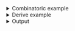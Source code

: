 <details><summary>Combinatoric example</summary>

```no_run
#[derive(Debug, Clone)]
pub struct Options {
    package: String,
}

fn package() -> impl Parser<String> {
    long("package")
        .short('p')
        .help("Package to use")
        .argument("SPEC")
        .adjacent()
}

pub fn options() -> OptionParser<Options> {
    construct!(Options { package() }).to_options()
}
```

</details>
<details><summary>Derive example</summary>

```no_run
#[derive(Debug, Clone, Bpaf)]
#[bpaf(options)]
pub struct Options {
    #[bpaf(short, long, argument("SPEC"), adjacent)]
    /// Package to use
    package: String,
}
```

</details>
<details><summary>Output</summary>


<div class='bpaf-doc'>
$ app --help<br>
<p><b>Usage</b>: <tt><b>app</b></tt> <tt><b>-p</b></tt>=<tt><i>SPEC</i></tt></p><p><div>
<b>Available options:</b></div><dl><dt><tt><b>-p</b></tt>, <tt><b>--package</b></tt>=<tt><i>SPEC</i></tt></dt>
<dd>Package to use</dd>
<dt><tt><b>-h</b></tt>, <tt><b>--help</b></tt></dt>
<dd>Prints help information</dd>
</dl>
</p>
<style>
div.bpaf-doc {
    padding: 14px;
    background-color:var(--code-block-background-color);
    font-family: "Source Code Pro", monospace;
    margin-bottom: 0.75em;
}
div.bpaf-doc dt { margin-left: 1em; }
div.bpaf-doc dd { margin-left: 3em; }
div.bpaf-doc dl { margin-top: 0; padding-left: 1em; }
div.bpaf-doc  { padding-left: 1em; }
</style>
</div>


As with regular [`argument`](NamedArg::argument) its `adjacent` variant is required by default


<div class='bpaf-doc'>
$ app <br>
<b>Error:</b> expected <tt><b>--package</b></tt>=<tt><i>SPEC</i></tt>, pass <tt><b>--help</b></tt> for usage information
<style>
div.bpaf-doc {
    padding: 14px;
    background-color:var(--code-block-background-color);
    font-family: "Source Code Pro", monospace;
    margin-bottom: 0.75em;
}
div.bpaf-doc dt { margin-left: 1em; }
div.bpaf-doc dd { margin-left: 3em; }
div.bpaf-doc dl { margin-top: 0; padding-left: 1em; }
div.bpaf-doc  { padding-left: 1em; }
</style>
</div>


But unlike regular variant `adjacent` requires name and value to be separated by `=` only


<div class='bpaf-doc'>
$ app -p=htb<br>
Options { package: "htb" }
</div>


<div class='bpaf-doc'>
$ app --package=bpaf<br>
Options { package: "bpaf" }
</div>


Separating them by space results in parse failure


<div class='bpaf-doc'>
$ app --package htb<br>
<b>Error:</b> expected <tt><b>--package</b></tt>=<tt><i>SPEC</i></tt>, got <b>--package</b>. Pass <tt><b>--help</b></tt> for usage information
<style>
div.bpaf-doc {
    padding: 14px;
    background-color:var(--code-block-background-color);
    font-family: "Source Code Pro", monospace;
    margin-bottom: 0.75em;
}
div.bpaf-doc dt { margin-left: 1em; }
div.bpaf-doc dd { margin-left: 3em; }
div.bpaf-doc dl { margin-top: 0; padding-left: 1em; }
div.bpaf-doc  { padding-left: 1em; }
</style>
</div>


<div class='bpaf-doc'>
$ app -p htb<br>
<b>Error:</b> expected <tt><b>--package</b></tt>=<tt><i>SPEC</i></tt>, got <b>-p</b>. Pass <tt><b>--help</b></tt> for usage information
<style>
div.bpaf-doc {
    padding: 14px;
    background-color:var(--code-block-background-color);
    font-family: "Source Code Pro", monospace;
    margin-bottom: 0.75em;
}
div.bpaf-doc dt { margin-left: 1em; }
div.bpaf-doc dd { margin-left: 3em; }
div.bpaf-doc dl { margin-top: 0; padding-left: 1em; }
div.bpaf-doc  { padding-left: 1em; }
</style>
</div>


<div class='bpaf-doc'>
$ app --package<br>
<b>Error:</b> expected <tt><b>--package</b></tt>=<tt><i>SPEC</i></tt>, got <b>--package</b>. Pass <tt><b>--help</b></tt> for usage information
<style>
div.bpaf-doc {
    padding: 14px;
    background-color:var(--code-block-background-color);
    font-family: "Source Code Pro", monospace;
    margin-bottom: 0.75em;
}
div.bpaf-doc dt { margin-left: 1em; }
div.bpaf-doc dd { margin-left: 3em; }
div.bpaf-doc dl { margin-top: 0; padding-left: 1em; }
div.bpaf-doc  { padding-left: 1em; }
</style>
</div>

</details>